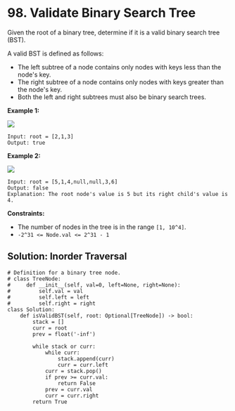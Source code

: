 # 98. Validate Binary Search Tree

Given the root of a binary tree, determine if it is a valid binary search tree (BST).

A valid BST is defined as follows:

- The left subtree of a node contains only nodes with keys less than the node's key.
- The right subtree of a node contains only nodes with keys greater than the node's key.
- Both the left and right subtrees must also be binary search trees.
 

**Example 1:**

![](https://assets.leetcode.com/uploads/2020/12/01/tree1.jpg)

```
Input: root = [2,1,3]
Output: true
```

**Example 2:**

![](https://assets.leetcode.com/uploads/2020/12/01/tree2.jpg)

```
Input: root = [5,1,4,null,null,3,6]
Output: false
Explanation: The root node's value is 5 but its right child's value is 4.
```

**Constraints:**

- The number of nodes in the tree is in the range `[1, 10^4]`.
- `-2^31 <= Node.val <= 2^31 - 1`


## Solution: Inorder Traversal

```python3
# Definition for a binary tree node.
# class TreeNode:
#     def __init__(self, val=0, left=None, right=None):
#         self.val = val
#         self.left = left
#         self.right = right
class Solution:
    def isValidBST(self, root: Optional[TreeNode]) -> bool:
        stack = []
        curr = root
        prev = float('-inf')

        while stack or curr:
            while curr:
                stack.append(curr)
                curr = curr.left
            curr = stack.pop()
            if prev >= curr.val:
                return False
            prev = curr.val
            curr = curr.right
        return True
```
